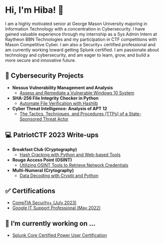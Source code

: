 <h1>Hi, I'm Hiba! 👋</h1>
I am a highly motivated senior at George Mason University majoring in Information Technology with a concentration in Cybersecurity. I have gained valuable experience through my internship as a Sys Admin Intern at Raytheon BBN Technologies and my participation in CTF competitions with Mason Competitive Cyber. I am also a Security+ certified professional and am currently working toward getting Splunk certified. I am passionate about technology and cybersecurity, and am eager to learn, grow, and build a more secure and innovative future.

<h2>🔐 Cybersecurity Projects</h2>

- <b>Nessus Vulnerability Management and Analysis </b> 
  - [Assess and Remediate a Vulnerable Windows 10 System](https://github.com/hiba-ahmad1/NessusVulnManagement)
- <b>SHA-256 File Integrity Checker in Python </b>
  - [Automate File Verification with Hashlib](https://github.com/hiba-ahmad1/FileIntegrityChecker/)
- <b>Cyber Threat Intelligence: Analysis of APT 12 </b>
  - [The Tactics, Techniques, and Procedures (TTPs) of a State-Sponsored Threat Actor](https://github.com/hiba-ahmad1/APT12Analysis)

<h2>💻 PatriotCTF 2023 Write-ups </h2>

- <b>Breakfast Club (Cryptography) </b>
  - [Hash Cracking with Python and Web-based Tools](https://github.com/hiba-ahmad1/BreakfastClubCTF/)
- <b>Rouge Access Point (OSINT) </b> 
  - [Utilizing OSINT Tools to Retrieve Network Credentials](https://github.com/hiba-ahmad1/RougeAccessPointCTF)
- <b>Multi-Numeral (Crytography) </b>
  - [Data Decoding with Cryptii and Python](https://github.com/hiba-ahmad1/MultiNumeralCTF)

<h2>✅ Certifications </h2>

- [CompTIA Security+ (July 2023)](https://www.credly.com/badges/d56d4ad1-9aee-4157-bb54-5c0ef0918b14/public_url)
- [Google IT Support Professional (May 2022)](https://coursera.org/share/06a1535f821a4e59c3df0db2ced95cf6)

<h2>📝 I’m currently working on ... </h2>

- [Splunk Core Certified Power User Certification](https://www.linkedin.com/pulse/how-i-passed-splunk-core-certified-power-user-first-you-void-cissp/)

<!--

Here are some ideas to get you started:

- 🔭 I’m currently working on ...
- 🌱 I’m currently learning ...
- 👯 I’m looking to collaborate on ...
- 🤔 I’m looking for help with ...
- 💬 Ask me about ...
- 📫 How to reach me: ...
- 😄 Pronouns: ...
- ⚡ Fun fact: ...
-->
